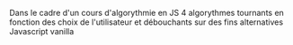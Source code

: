 Dans le cadre d'un cours d'algorythmie en JS
4 algorythmes tournants en fonction des choix de l'utilisateur et débouchants sur des fins alternatives
Javascript vanilla
